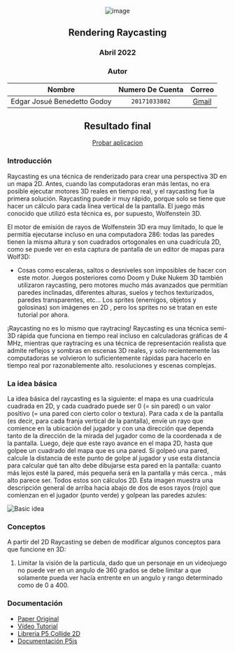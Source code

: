 <div align="center">

![image](https://drive.google.com/uc?export=view&id=1cRrTFvEG8LH-FKFpWjXIMHyIHzH7WIFZ)
    
<!-- Encabezado -->
## Rendering Raycasting
### Abril 2022
### Autor 

| Nombre | Numero De Cuenta | Correo |
|:-------------:| :-----:|:-----:|
| Edgar Josué Benedetto Godoy | `20171033802` | [Gmail](mailto:ejbg597@gmail.com) |

## Resultado final
[Probar aplicacion](https://rendering-raycasting.vercel.app/)
    
</div>

### Introducción
Raycasting es una técnica de renderizado para crear una perspectiva 3D en un mapa 2D. Antes, cuando las computadoras eran más lentas, no era posible ejecutar motores 3D reales en tiempo real, y el raycasting fue la primera solución. Raycasting puede ir muy rápido, porque solo se tiene que hacer un cálculo para cada línea vertical de la pantalla. El juego más conocido que utilizó esta técnica es, por supuesto, Wolfenstein 3D.

El motor de emisión de rayos de Wolfenstein 3D era muy limitado, lo que le permitía ejecutarse incluso en una computadora 286: todas las paredes tienen la misma altura y son cuadrados ortogonales en una cuadrícula 2D, como se puede ver en esta captura de pantalla de un editor de mapas para Wolf3D:
* Cosas como escaleras, saltos o desniveles son imposibles de hacer con este motor. Juegos posteriores como Doom y Duke Nukem 3D también utilizaron raycasting, pero motores mucho más avanzados que permitían paredes inclinadas, diferentes alturas, suelos y techos texturizados, paredes transparentes, etc... Los sprites (enemigos, objetos y golosinas) son imágenes en 2D , pero los sprites no se tratan en este tutorial por ahora.

¡Raycasting no es lo mismo que raytracing! Raycasting es una técnica semi-3D rápida que funciona en tiempo real incluso en calculadoras gráficas de 4 MHz, mientras que raytracing es una técnica de representación realista que admite reflejos y sombras en escenas 3D reales, y solo recientemente las computadoras se volvieron lo suficientemente rápidas para hacerlo en tiempo real por razonablemente alto. resoluciones y escenas complejas.

### La idea básica 
La idea básica del raycasting es la siguiente: el mapa es una cuadrícula cuadrada en 2D, y cada cuadrado puede ser 0 (= sin pared) o un valor positivo (= una pared con cierto color o textura). Para cada x de la pantalla (es decir, para cada franja vertical de la pantalla), envíe un rayo que comience en la ubicación del jugador y con una dirección que dependa tanto de la dirección de la mirada del jugador como de la coordenada x de la pantalla. Luego, deje que este rayo avance en el mapa 2D, hasta que golpee un cuadrado del mapa que es una pared. Si golpeó una pared, calcule la distancia de este punto de golpe al jugador y use esta distancia para calcular qué tan alto debe dibujarse esta pared en la pantalla: cuanto más lejos esté la pared, más pequeña será en la pantalla y más cerca. , más alto parece ser. Todos estos son cálculos 2D. Esta imagen muestra una descripción general de arriba hacia abajo de dos de esos rayos (rojo) que comienzan en el jugador (punto verde) y golpean las paredes azules:

![Basic idea](https://lodev.org/cgtutor/images/raycastgrid.gif)

### Conceptos
A partir del 2D Raycasting se deben de modificar algunos conceptos para que funcione en 3D:
1. Limitar la visión de la particula, dado que un personaje en un videojuego no puede ver en un angulo de 360 grados se debe limitar a que solamente pueda ver hacía entrente en un angulo y rango determinado como de 0 a 400. 

### Documentación

* [Paper Original](https://lodev.org/cgtutor/raycasting.html)
* [Vídeo Tutorial](https://www.youtube.com/watch?v=vYgIKn7iDH8)
* [Libreria P5 Collide 2D](https://github.com/bmoren/p5.collide2D)
* [Documentación P5js](https://p5js.org/es/get-started/#settingUp)

